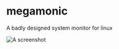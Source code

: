 # megamonic
A badly designed system monitor for linux

![A screenshot](https://github.com/meganomic/megamonic/blob/main/screenshot.jpg?raw=true)
